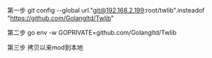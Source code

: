 
第一步
git config --global url."git@192.168.2.199:root/twlib".insteadof "https://github.com/Golangltd/Twlib"

第二步
go env -w GOPRIVATE=github.com/Golangltd/Twlib

第三步
拷贝以来mod到本地